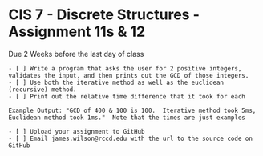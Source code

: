 ﻿# CIS 7 - Discrete Structures - Assignment 11s & 12
Due 2 Weeks before the last day of class

    - [ ] Write a program that asks the user for 2 positive integers, validates the input, and then prints out the GCD of those integers.
    - [ ] Use both the iterative method as well as the euclidean (recursive) method.
    - [ ] Print out the relative time difference that it took for each
```
Example Output: "GCD of 400 & 100 is 100.  Iterative method took 5ms, Euclidean method took 1ms."  Note that the times are just examples
```
    - [ ] Upload your assignment to GitHub
    - [ ] Email james.wilson@rccd.edu with the url to the source code on GitHub	
	
	
	
